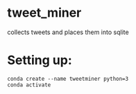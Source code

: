 # tweet_miner
collects tweets and places them into sqlite

# Setting up:
```
conda create --name tweetminer python=3
conda activate
```